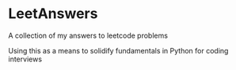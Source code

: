 # LeetAnswers
A collection of my answers to leetcode problems

Using this as a means to solidify fundamentals in Python for coding interviews

